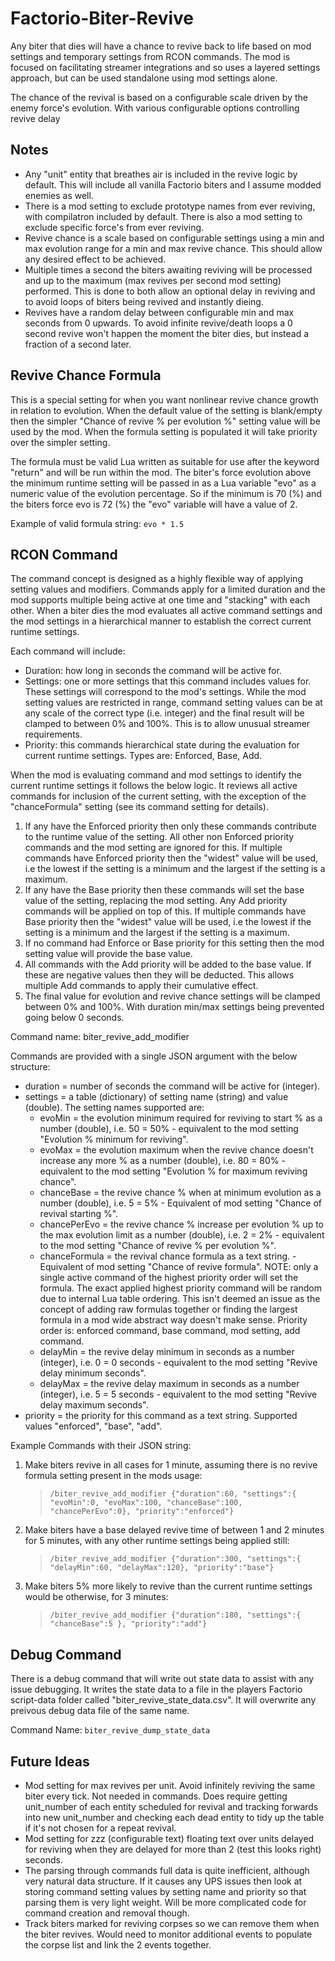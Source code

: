 # Factorio-Biter-Revive

Any biter that dies will have a chance to revive back to life based on mod settings and temporary settings from RCON commands. The mod is focused on facilitating streamer integrations and so uses a layered settings approach, but can be used standalone using mod settings alone.

The chance of the revival is based on a configurable scale driven by the enemy force's evolution. With various configurable options controlling revive delay



Notes
-----

- Any "unit" entity that breathes air is included in the revive logic by default. This will include all vanilla Factorio biters and I assume modded enemies as well.
- There is a mod setting to exclude prototype names from ever reviving, with compilatron included by default. There is also a mod setting to exclude specific force's from ever reviving.
- Revive chance is a scale based on configurable settings using a min and max evolution range for a min and max revive chance. This should allow any desired effect to be achieved.
- Multiple times a second the biters awaiting reviving will be processed and up to the maximum (max revives per second mod setting) performed. This is done to both allow an optional delay in reviving and to avoid loops of biters being revived and instantly dieing.
- Revives have a random delay between configurable min and max seconds from 0 upwards. To avoid infinite revive/death loops a 0 second revive won't happen the moment the biter dies, but instead a fraction of a second later.



Revive Chance Formula
---------------------

This is a special setting for when you want nonlinear revive chance growth in relation to evolution. When the default value of the setting is blank/empty then the simpler "Chance of revive % per evolution %" setting value will be used by the mod. When the formula setting is populated it will take priority over the simpler setting.

The formula must be valid Lua written as suitable for use after the keyword "return" and will be run within the mod. The biter's force evolution above the minimum runtime setting will be passed in as a Lua variable "evo" as a numeric value of the evolution percentage. So if the minimum is 70 (%) and the biters force evo is 72 (%) the "evo" variable will have a value of 2.

Example of valid formula string:    `evo * 1.5`



RCON Command
------------

The command concept is designed as a highly flexible way of applying setting values and modifiers. Commands apply for a limited duration and the mod supports multiple being active at one time and "stacking" with each other. When a biter dies the mod evaluates all active command settings and the mod settings in a hierarchical manner to establish the correct current runtime settings.

Each command will include:
- Duration: how long in seconds the command will be active for.
- Settings: one or more settings that this command includes values for. These settings will correspond to the mod's settings. While the mod setting values are restricted in range, command setting values can be at any scale of the correct type (i.e. integer) and the final result will be clamped to between 0% and 100%. This is to allow unusual streamer requirements.
- Priority: this commands hierarchical state during the evaluation for current runtime settings. Types are: Enforced, Base, Add.

When the mod is evaluating command and mod settings to identify the current runtime settings it follows the below logic. It reviews all active commands for inclusion of the current setting, with the exception of the "chanceFormula" setting (see its command setting for details).
1. If any have the Enforced priority then only these commands contribute to the runtime value of the setting. All other non Enforced priority commands and the mod setting are ignored for this. If multiple commands have Enforced priority then the "widest" value will be used, i.e the lowest if the setting is a minimum and the largest if the setting is a maximum.
2. If any have the Base priority then these commands will set the base value of the setting, replacing the mod setting. Any Add priority commands will be applied on top of this. If multiple commands have Base priority then the "widest" value will be used, i.e the lowest if the setting is a minimum and the largest if the setting is a maximum.
3. If no command had Enforce or Base priority for this setting then the mod setting value will provide the base value.
4. All commands with the Add priority will be added to the base value. If these are negative values then they will be deducted. This allows multiple Add commands to apply their cumulative effect.
5. The final value for evolution and revive chance settings will be clamped between 0% and 100%. With duration min/max settings being prevented going below 0 seconds.

Command name: biter_revive_add_modifier

Commands are provided with a single JSON argument with the below structure:
- duration = number of seconds the command will be active for (integer).
- settings = a table (dictionary) of setting name (string) and value (double). The setting names supported are:
  - evoMin = the evolution minimum required for reviving to start % as a number (double), i.e. 50 = 50% - equivalent to the mod setting "Evolution % minimum for reviving".
  - evoMax = the evolution maximum when the revive chance doesn't increase any more % as a number (double), i.e. 80 = 80% - equivalent to the mod setting "Evolution % for maximum reviving chance".
  - chanceBase = the revive chance % when at minimum evolution as a number (double), i.e. 5 = 5% - Equivalent of mod setting "Chance of revival starting %".
  - chancePerEvo = the revive chance % increase per evolution % up to the max evolution limit as a number (double), i.e. 2 = 2% - equivalent to the mod setting "Chance of revive % per evolution %".
  - chanceFormula = the revival chance formula as a text string. - Equivalent of mod setting "Chance of revive formula". NOTE: only a single active command of the highest priority order will set the formula. The exact applied highest priority command will be random due to internal Lua table ordering. This isn't deemed an issue as the concept of adding raw formulas together or finding the largest formula in a mod wide abstract way doesn't make sense. Priority order is: enforced command, base command, mod setting, add command.
  - delayMin = the revive delay minimum in seconds as a number (integer), i.e. 0 = 0 seconds - equivalent to the mod setting "Revive delay minimum seconds".
  - delayMax = the revive delay maximum in seconds as a number (integer), i.e. 5 = 5 seconds - equivalent to the mod setting "Revive delay maximum seconds".
- priority = the priority for this command as a text string. Supported values "enforced", "base", "add".

Example Commands with their JSON string:
1. Make biters revive in all cases for 1 minute, assuming there is no revive formula setting present in the mods usage:
   > `/biter_revive_add_modifier {"duration":60, "settings":{ "evoMin":0, "evoMax":100, "chanceBase":100, "chancePerEvo":0}, "priority":"enforced"}`
2. Make biters have a base delayed revive time of between 1 and 2 minutes for 5 minutes, with any other runtime settings being applied still:
   > `/biter_revive_add_modifier {"duration":300, "settings":{ "delayMin":60, "delayMax":120}, "priority":"base"}`
3. Make biters 5% more likely to revive than the current runtime settings would be otherwise, for 3 minutes:
   > `/biter_revive_add_modifier {"duration":180, "settings":{ "chanceBase":5 }, "priority":"add"}`


Debug Command
-------------

There is a debug command that will write out state data to assist with any issue debugging. It writes the state data to a file in the players Factorio script-data folder called "biter_revive_state_data.csv". It will overwrite any preivous debug data file of the same name.

Command Name: `biter_revive_dump_state_data`



Future Ideas
------------

- Mod setting for max revives per unit. Avoid infinitely reviving the same biter every tick. Not needed in commands. Does require getting unit_number of each entity scheduled for revival and tracking forwards into new unit_number and checking each dead entity to tidy up the table if it's not chosen for a repeat revival.
- Mod setting for zzz (configurable text) floating text over units delayed for reviving when they are delayed for more than 2 (test this looks right) seconds.
- The parsing through commands full data is quite inefficient, although very natural data structure. If it causes any UPS issues then look at storing command setting values by setting name and priority so that parsing them is very light weight. Will be more complicated code for command creation and removal though.
- Track biters marked for reviving corpses so we can remove them when the biter revives. Would need to monitor additional events to populate the corpse list and link the 2 events together.

